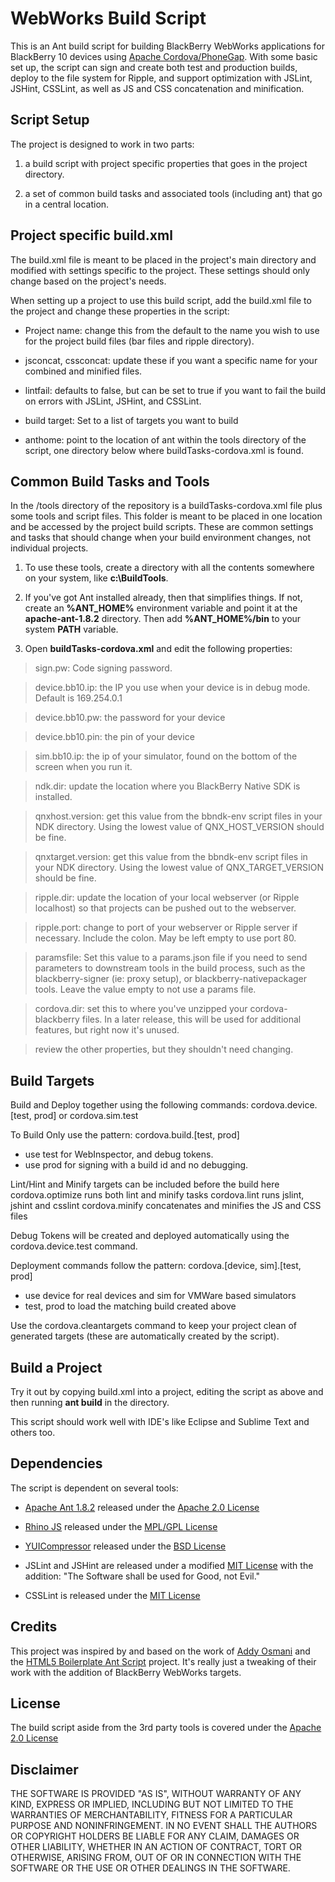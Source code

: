 WebWorks Build Script
=====================

This is an Ant build script for building BlackBerry WebWorks applications for BlackBerry 10 devices using [Apache Cordova/PhoneGap](http://phonegap.com/). With some basic set up, the script can sign and create both test and production builds, deploy to the file system for Ripple, and support optimization with JSLint, JSHint, CSSLint, as well as JS and CSS concatenation and minification.


## Script Setup

The project is designed to work in two parts: 

1. a build script with project specific properties that goes in the project directory.

2. a set of common build tasks and associated tools (including ant) that go in a central location.

## Project specific build.xml

The build.xml file is meant to be placed in the project's main directory and modified with settings specific to the project. These settings should only change based on the project's needs.

When setting up a project to use this build script, add the build.xml file to the project and change these properties in the script:

* Project name: change this from the default to the name you wish to use for the project build files (bar files and ripple directory).

* jsconcat, cssconcat: update these if you want a specific name for your combined and minified files.

* lintfail: defaults to false, but can be set to true if you want to fail the build on errors with JSLint, JSHint, and CSSLint.

* build target: Set to a list of targets you want to build

* anthome: point to the location of ant within the tools directory of the script, one directory below where buildTasks-cordova.xml is found. 

## Common Build Tasks and Tools

In the /tools directory of the repository is a buildTasks-cordova.xml file plus some tools and script files. This folder is meant to be placed in one location and be accessed by the project build scripts. These are common settings and tasks that should change when your build environment changes, not individual projects.

1. To use these tools, create a directory with all the contents somewhere on your system, like __c:\BuildTools__. 

2. If you've got Ant installed already, then that simplifies things. If not, create an __%ANT_HOME%__ environment variable and point it at the __apache-ant-1.8.2__ directory. Then add __%ANT_HOME%/bin__ to your system __PATH__ variable.

3. Open __buildTasks-cordova.xml__ and edit the following properties:

> sign.pw: Code signing password.

> device.bb10.ip: the IP you use when your device is in debug mode. Default is 169.254.0.1

> device.bb10.pw: the password for your device

> device.bb10.pin: the pin of your device

> sim.bb10.ip: the ip of your simulator, found on the bottom of the screen when you run it.

> ndk.dir: update the location where you BlackBerry Native SDK is installed.

> qnxhost.version: get this value from the bbndk-env script files in your NDK directory. Using the lowest value of QNX_HOST_VERSION should be fine.

> qnxtarget.version: get this value from the bbndk-env script files in your NDK directory. Using the lowest value of QNX_TARGET_VERSION should be fine.

> ripple.dir: update the location of your local webserver (or Ripple localhost) so that projects can be pushed out to the webserver.

> ripple.port: change to port of your webserver or Ripple server if necessary. Include the colon. May be left empty to use port 80.

> paramsfile: Set this value to a params.json file if you need to send parameters to downstream tools in the build process, such as the blackberry-signer (ie: proxy setup), or blackberry-nativepackager tools. Leave the value empty to not use a params file.

> cordova.dir: set this to where you've unzipped your cordova-blackberry files. In a later release, this will be used for additional features, but right now it's unused.

> review the other properties, but they shouldn't need changing.

## Build Targets

Build and Deploy together using the following commands:
cordova.device.[test, prod] or cordova.sim.test

To Build Only use the pattern:
cordova.build.[test, prod]
- use test for WebInspector, and debug tokens.
- use prod for signing with a build id and no debugging.

Lint/Hint and Minify targets can be included before the build here
cordova.optimize runs both lint and minify tasks
cordova.lint runs jslint, jshint and csslint
cordova.minify concatenates and minifies the JS and CSS files

Debug Tokens will be created and deployed automatically using the cordova.device.test command.

Deployment commands follow the pattern:
cordova.[device, sim].[test, prod]
- use device for real devices and sim for VMWare based simulators
- test, prod to load the matching build created above

Use the cordova.cleantargets command to keep your project clean of generated targets (these are automatically created by the script).

## Build a Project

Try it out by copying build.xml into a project, editing the script as above and then running __ant build__ in the directory.

This script should work well with IDE's like Eclipse and Sublime Text and others too.

## Dependencies

The script is dependent on several tools:

- [Apache Ant 1.8.2](http://ant.apache.org/) released under the [Apache 2.0 License](http://www.apache.org/licenses/LICENSE-2.0.html)

- [Rhino JS](http://www.mozilla.org/rhino/) released under the [MPL/GPL License](https://developer.mozilla.org/en/Rhino_License)

- [YUICompressor](http://developer.yahoo.com/yui/compressor/) released under the [BSD License](http://yuilibrary.com/license/)

- JSLint and JSHint are released under a modified [MIT License](http://www.opensource.org/licenses/MIT) with the addition: "The Software shall be used for Good, not Evil."

- CSSLint is released under the [MIT License](http://www.opensource.org/licenses/MIT)

## Credits

This project was inspired by and based on the work of [Addy Osmani](http://addyosmani.com/blog/client-side-build-process/) and the [HTML5 Boilerplate Ant Script](https://github.com/h5bp/ant-build-script) project. It's really just a tweaking of their work with the addition of BlackBerry WebWorks targets.

## License

The build script aside from the 3rd party tools is covered under the [Apache 2.0 License](http://www.apache.org/licenses/LICENSE-2.0.html)

## Disclaimer

THE SOFTWARE IS PROVIDED "AS IS", WITHOUT WARRANTY OF ANY KIND, EXPRESS OR IMPLIED, INCLUDING BUT NOT LIMITED TO THE WARRANTIES OF MERCHANTABILITY, FITNESS FOR A PARTICULAR PURPOSE AND NONINFRINGEMENT. IN NO EVENT SHALL THE AUTHORS OR COPYRIGHT HOLDERS BE LIABLE FOR ANY CLAIM, DAMAGES OR OTHER LIABILITY, WHETHER IN AN ACTION OF CONTRACT, TORT OR OTHERWISE, ARISING FROM, OUT OF OR IN CONNECTION WITH THE SOFTWARE OR THE USE OR OTHER DEALINGS IN THE SOFTWARE.